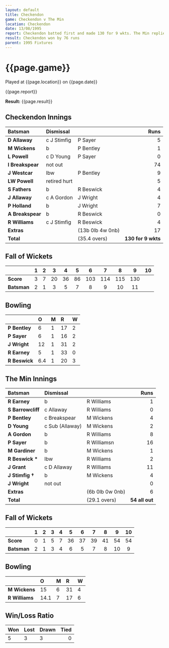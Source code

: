 ```yaml
---
layout: default
title: Checkendon
game: Checkendon v The Min
location: Checkendon
date: 13/08/1995
report: Checkendon batted first and made 130 for 9 wkts. The Min replied with 
result: Checkendon won by 76 runs
parent: 1995 Fixtures
---
```


# {{page.game}}

Played at {{page.location}} on {{page.date}}

{{page.report}}

**Result:** {{page.result}}

## Checkendon Innings

| Batsman | Dismissal |  | Runs |
|:---|:---|---|---:|
| **D Allaway** | c J Stimfig | P Sayer | 5 |
| **M Wickens** | b | P Bentley | 1 |
| **L Powell** | c D Young | P Sayer | 0 |
| **I Breakspear** | not out |  | 74 |
| **J Westcar** | lbw | P Bentley | 9 |
| **LW Powell** | retired hurt |  | 5 |
| **S Fathers** | b | R Beswick | 4 |
| **J Allaway** | c A Gordon | J Wright | 4 |
| **P Holland** | b | J Wright | 7 |
| **A Breakspear** | b | R Beswick | 0 |
| **R Williams** | c J Stimfig | R Beswick | 4 |
| **Extras** | | (13b 0lb 4w 0nb) | 17 |
| **Total** | | (35.4 overs) | **130 for 9 wkts** |

## Fall of Wickets

| | 1 | 2 | 3 | 4 | 5 | 6 | 7 | 8 | 9 | 10 |
|---|:---:|:---:|:---:|:---:|:---:|:---:|:---:|:---:|:---:|:---:|
| **Score** | 3 | 7 | 20 | 36 | 86 | 103 | 114 | 115 | 130 |  |
| **Batsman** | 2 | 1 | 3 | 5 | 7 | 8 | 9 | 10 | 11 |  |

## Bowling

| | O | M | R | W |
|---|:---|:---|:---|:---|
| **P Bentley** | 6 | 1 | 17 | 2 |
| **P Sayer** | 6 | 1 | 16 | 2 |
| **J Wright** | 12 | 1 | 31 | 2 |
| **R Earney** | 5 | 1 | 33 | 0 |
| **R Beswick** | 6.4 | 1 | 20 | 3 |

## The Min Innings

| Batsman | Dismissal |  | Runs |
|:---|:---|---|---:|
| **R Earney** | b | R Williams | 1 |
| **S Barrowcliff** | c Allaway | R Williams | 0 |
| **P Bentley** | c Breakspear | M Wickens | 4 |
| **D Young** | c Sub (Allaway) | M Wickens | 2 |
| **A Gordon** | b | R Williams | 8 |
| **P Sayer** | b | R Williamsn | 16 |
| **M Gardiner** | b | M Wickens | 1 |
| **R Beswick &#42;** | lbw | R Williams | 2 |
| **J Grant** | c D Allaway | R Williams | 11 |
| **J Stimfig &#8224;** | b | M Wickens | 4 |
| **J Wright** | not out |  | 0 |
| **Extras** | | (6b 0lb 0w 0nb) | 6 |
| **Total** | | (29.1 overs) | **54 all out** |

## Fall of Wickets

| | 1 | 2 | 3 | 4 | 5 | 6 | 7 | 8 | 9 | 10 |
|---|:---:|:---:|:---:|:---:|:---:|:---:|:---:|:---:|:---:|:---:|
| **Score** | 0 | 1 | 5 | 7 | 36 | 37 | 39 | 41 | 54 | 54 |
| **Batsman** | 2 | 1 | 3 | 4 | 6 | 5 | 7 | 8 | 10 | 9 |

## Bowling

| | O | M | R | W |
|---|:---|:---|:---|:---|
| **M Wickens** | 15 | 6 | 31 | 4 |
| **R Williams** | 14.1 | 7 | 17 | 6 |

## Win/Loss Ratio

| Won | Lost | Drawn | Tied |
|:---|:---|:---|---:|
| 5 | 3 | 3 | 0 |